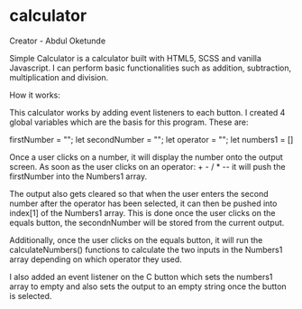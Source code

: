 # calculator
Creator - Abdul Oketunde

Simple Calculator is a calculator built with HTML5, SCSS and vanilla Javascript. I can perform basic functionalities such as addition, subtraction, multiplication and division.

How it works:

This calculator works by adding event listeners to each button. I created 4 global variables which are the basis for this program. These are: 

firstNumber = "";
let secondNumber = "";
let operator = "";
let numbers1 = []

Once a user clicks on a number, it will display the number onto the output screen. As soon as the user clicks on an operator: + - / * -- it will push the firstNumber into the Numbers1 array. 

The output also gets cleared so that when the user enters the second number after the operator has been selected, it can then be pushed into index[1] of the Numbers1 array. This is done once the user clicks on the equals button, the secondnNumber will be stored from the current output. 

Additionally, once the user clicks on the equals button, it will run the calculateNumbers() functions to calculate the two inputs in the Numbers1 array depending on which operator they used. 

I also added an event listener on the C button which sets the numbers1 array to empty and also sets the output to an empty string once the button is selected. 

